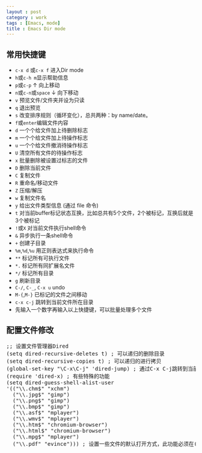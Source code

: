 ```yaml
---
layout : post
category : work
tags : [Emacs, mode]
title : Emacs Dir mode
---
```


## 常用快捷键

- `c-x d` 或`c-x f` 进入Dir mode
- `h`或`c-h m`显示帮助信息
- `p`或`c-p` ↑ 向上移动
- `n`或`c-n`或`space` ↓ 向下移动
-  `v` 预览文件/文件夹并设为只读
-  `q` 退出预览
- `s` 改变排序规则（循环变化），总共两种：by name/date。
- `f`或`enter`编辑文件内容
- `d` 一个个给文件加上待删除标志
- `m` 一个个给文件加上待操作标志
- `u` 一个个给文件撤消待操作标志
- `U` 清空所有文件的待操作标志
- `x` 批量删除被设置过标志的文件
- `D` 删除当前文件
- `C` 复制文件
- `R` 重命名/移动文件
- `Z` 压缩/解压
- `w` 复制文件名
- `y` 给出文件类型信息 (通过 file 命令)
- `t` 对当前buffer标记状态互换，比如总共有5个文件，2个被标记，互换后就是3个被标记
- `!`或`X` 对当前文件执行shell命令
- `&` 异步执行一条shell命令
- `+` 创建子目录
- `%m`,`%d`,`%u` 用正则表达式来执行命令
- `**` 标记所有可执行文件
- `*.` 标记所有同扩展名文件
- `*/` 标记所有目录
- `g` 刷新目录
- `C-/`, `C-_`, `C-x u` undo
- `M-{`,`M-}` 已标记的文件之间移动
- `c-x c-j` 跳转到当前文件所在目录
- 先输入一个数字再输入以上快捷键，可以批量处理多个文件

## 配置文件修改

<pre>
;; 设置文件管理器Dired
(setq dired-recursive-deletes t) ; 可以递归的删除目录
(setq dired-recursive-copies t) ; 可以递归的进行拷贝
(global-set-key "\C-x\C-j" 'dired-jump) ; 通过C-x C-j跳转到当前目录
(require 'dired-x) ; 有些特殊的功能
(setq dired-guess-shell-alist-user
'(("\\.chm$" "xchm")
  ("\\.jpg$" "gimp")
  ("\\.png$" "gimp")
  ("\\.bmp$" "gimp")
  ("\\.asf$" "mplayer")
  ("\\.wmv$" "mplayer")
  ("\\.htm$" "chromium-browser")
  ("\\.html$" "chromium-browser")
  ("\\.mpg$" "mplayer")
  ("\\.pdf" "evince"))) ; 设置一些文件的默认打开方式，此功能必须在(require 'dired-x)之后 
</pre>
